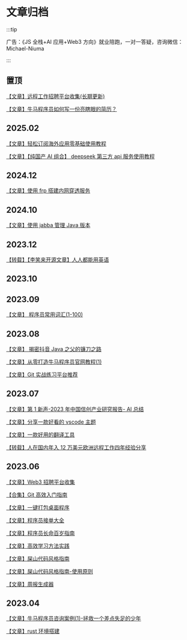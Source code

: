 # 文章归档

:::tip

广告：《JS 全栈+AI 应用+Web3 方向》就业陪跑，一对一答疑，咨询微信：Michael-Niuma

:::

## 置顶

[【文章】远程工作招聘平台收集(长期更新)](/article/job/index.html)

[【文章】牛马程序员如何写一份亮瞎眼的简历？](/article/interview/index.md)

## 2025.02

[【文章】轻松订阅海外应用零基础使用教程](/article/2025.02/2.html)

[【文章】【纯国产 AI 组合】 deepseek 第三方 api 服务使用教程](/article/2025.02/1.html)

## 2024.12

[【文章】使用 frp 搭建内网穿透服务](/article/2024.12/1.html)

## 2024.10

[【文章】使用 jabba 管理 Java 版本](/article/2024.10/1.html)

## 2023.12

[【转载】【李笑来开源文章】人人都能用英语](/article/2023.12/everyone-can-use-english/README.md)

## 2023.10

<!-- [【文章】 推荐一款跨平台好用的终端工具 ](/article/2023.10/1.html) -->

## 2023.09

[【文章】 程序员常用词汇(1-100)](/article/2023.09/1.html)

## 2023.08

[【文章】 揭密抖音 Java 之父的镰刀之路](/article/2023.08/3.html)

[【文章】从零打造牛马程序员官网教程(1)](/article/2023.08/1.html)

[【文章】Git 实战练习平台推荐](/article/2023.08/2.html)

## 2023.07

[【文章】第 1 新声-2023 年中国信创产业研究报告- AI 总结](/article/2023.07/6.html)

[【文章】分享一款好看的 vscode 主题](/article/2023.07/5.html)

[【文章】一款好用的翻译工具](/article/2023.07/1.html)

[【转载】人在国内年入 12 万美元欧洲远程工作四年经验分享](/article/2023.07/3.html)

## 2023.06

[【文章】Web3 招聘平台收集](/article/2023.06/9.html)

[【合集】Git 高效入门指南](/learn-path/fe/git-github/chapter1/1.html)

[【文章】一键打包桌面程序](/article/2023.06/7.html)

[【文章】程序员接单大全](/article/2023.06/6.html)

[【文章】程序员长命百岁指南](/article/2023.06/2.html)

[【文章】高效学习方法实践](/article/2023.06/5.html)

[【文章】屎山代码风格指南](/article/2023.06/1.html)

[【文章】屎山代码风格指南-使用原则](/article/2023.06/3.html)

[【文章】周报生成器](/article/2023.06/4.html)

## 2023.04

[【文章】牛马程序员咨询案例(1)-拯救一个差点失足的少年](/article/2023.04/1.html)

[【文章】rust 环境搭建](/article/rust-learn/chapter1/1.html)
